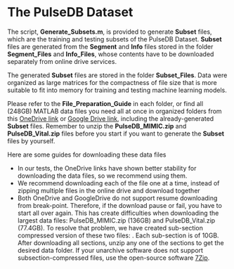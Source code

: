# The PulseDB Dataset

The script, **Generate_Subsets.m**, is provided to generate **Subset** files, which are the training and testing subsets of the PulseDB Dataset. **Subset** files are generated from the **Segment** and **Info** files stored in the folder **Segment_Files** and **Info_Files**, whose contents have to be downloaded separately from online drive services.

The generated **Subset** files are stored in the folder **Subset_Files**. Data were organized as large matrices for the compactness of file size that is more suitable to fit into memory for training and testing machine learning models.

Please refer to the **File_Preparation_Guide** in each folder, or find all (248GB) MATLAB data files you need all at once in organized folders from this [OneDrive link](https://rutgersconnect-my.sharepoint.com/:f:/g/personal/ww329_soe_rutgers_edu/ElnVrq7MWdVGvvZztLCuNe0BDJ1YKh9FNBM0tK2BJVC0ew?e=fQYySg) or [Google Drive link](https://drive.google.com/drive/folders/1behw-Dljs8-p2axHQ6KJZ5HTRKQHQgnS?usp=sharing), including the already-generated **Subset** files. Remember to unzip the **PulseDB_MIMIC.zip** and **PulseDB_Vital.zip** files before you start if you want to generate the **Subset** files by yourself.

Here are some guides for downloading these data files
- In our tests, the OneDrive links have shown better stability for downloading the data files, so we recommend using them.
- We recommend downloading each of the file one at a time, instead of zipping multiple files in the online drive and download together
- Both OneDrive and GoogleDrive do not support resume downloading from break-point. Therefore, if the download pause or fail, you have to start all over again. This has create difficulties when downloading the largest data files: PulseDB_MIMIC.zip (136GB) and PulseDB_Vital.zip (77.4GB). To resolve that problem, we have created sub-section compressed version of these two files: . Each sub-section is of 10GB. After downloading all sections, unzip any one of the sections to get the desired data folder. If your unarchive software does not support subsection-compressed files, use the open-source software [7Zip](https://www.7-zip.org/).
